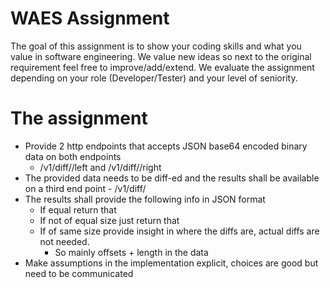 # WAES Assignment

The goal of this assignment is to show your coding skills and what you value in software engineering. We value new ideas so next to the original requirement feel free to improve/add/extend.
We evaluate the assignment depending on your role (Developer/Tester) and your level of seniority.

# The assignment

- Provide 2 http endpoints that accepts JSON base64 encoded binary data on both endpoints
  - <host>/v1/diff/<ID>/left and <host>/v1/diff/<ID>/right
- The provided data needs to be diff-ed and the results shall be available on a third end
  point - <host>/v1/diff/<ID>
- The results shall provide the following info in JSON format
  - If equal return that
  - If not of equal size just return that
  - If of same size provide insight in where the diffs are, actual diffs are not needed.
    - So mainly offsets + length in the data
- Make assumptions in the implementation explicit, choices are good but need to be
  communicated
